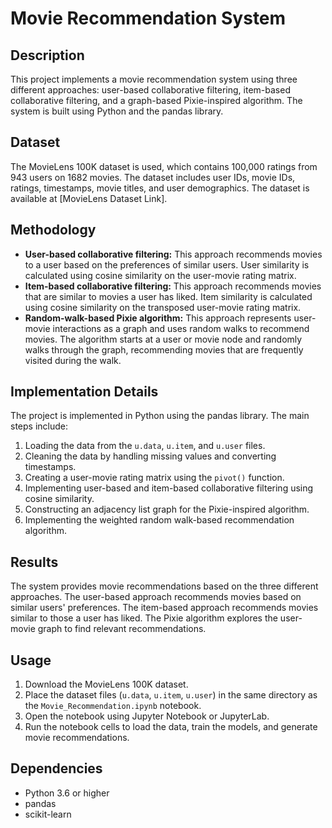 # Movie Recommendation System

## Description

This project implements a movie recommendation system using three different approaches: user-based collaborative filtering, item-based collaborative filtering, and a graph-based Pixie-inspired algorithm. The system is built using Python and the pandas library.

## Dataset

The MovieLens 100K dataset is used, which contains 100,000 ratings from 943 users on 1682 movies. The dataset includes user IDs, movie IDs, ratings, timestamps, movie titles, and user demographics. The dataset is available at \[MovieLens Dataset Link].

## Methodology

*   **User-based collaborative filtering:** This approach recommends movies to a user based on the preferences of similar users. User similarity is calculated using cosine similarity on the user-movie rating matrix.
*   **Item-based collaborative filtering:** This approach recommends movies that are similar to movies a user has liked. Item similarity is calculated using cosine similarity on the transposed user-movie rating matrix.
*   **Random-walk-based Pixie algorithm:** This approach represents user-movie interactions as a graph and uses random walks to recommend movies. The algorithm starts at a user or movie node and randomly walks through the graph, recommending movies that are frequently visited during the walk.

## Implementation Details

The project is implemented in Python using the pandas library. The main steps include:

1.  Loading the data from the `u.data`, `u.item`, and `u.user` files.
2.  Cleaning the data by handling missing values and converting timestamps.
3.  Creating a user-movie rating matrix using the `pivot()` function.
4.  Implementing user-based and item-based collaborative filtering using cosine similarity.
5.  Constructing an adjacency list graph for the Pixie-inspired algorithm.
6.  Implementing the weighted random walk-based recommendation algorithm.

## Results

The system provides movie recommendations based on the three different approaches. The user-based approach recommends movies based on similar users' preferences. The item-based approach recommends movies similar to those a user has liked. The Pixie algorithm explores the user-movie graph to find relevant recommendations.

## Usage

1.  Download the MovieLens 100K dataset.
2.  Place the dataset files (`u.data`, `u.item`, `u.user`) in the same directory as the `Movie_Recommendation.ipynb` notebook.
3.  Open the notebook using Jupyter Notebook or JupyterLab.
4.  Run the notebook cells to load the data, train the models, and generate movie recommendations.

## Dependencies

*   Python 3.6 or higher
*   pandas
*   scikit-learn
